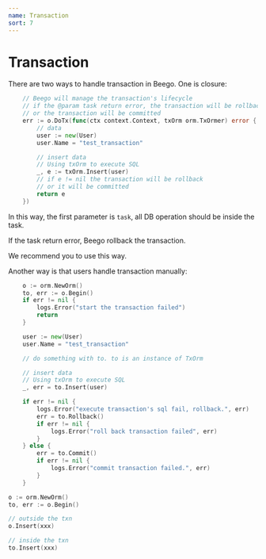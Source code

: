 ```yaml
---
name: Transaction
sort: 7
---
```


# Transaction

There are two ways to handle transaction in Beego. One is closure:
```go
	// Beego will manage the transaction's lifecycle
	// if the @param task return error, the transaction will be rollback
	// or the transaction will be committed
	err := o.DoTx(func(ctx context.Context, txOrm orm.TxOrmer) error {
		// data
		user := new(User)
		user.Name = "test_transaction"

		// insert data
		// Using txOrm to execute SQL
		_, e := txOrm.Insert(user)
		// if e != nil the transaction will be rollback
		// or it will be committed
		return e
	})
```

In this way, the first parameter is `task`, all DB operation should be inside the task. 

If the task return error, Beego rollback the transaction.

We recommend you to use this way.

Another way is that users handle transaction manually:

```go
	o := orm.NewOrm()
	to, err := o.Begin()
	if err != nil {
		logs.Error("start the transaction failed")
		return
	}

	user := new(User)
	user.Name = "test_transaction"

	// do something with to. to is an instance of TxOrm

	// insert data
	// Using txOrm to execute SQL
	_, err = to.Insert(user)

	if err != nil {
		logs.Error("execute transaction's sql fail, rollback.", err)
		err = to.Rollback()
		if err != nil {
			logs.Error("roll back transaction failed", err)
		}
	} else {
		err = to.Commit()
		if err != nil {
			logs.Error("commit transaction failed.", err)
		}
	}
```


```go
o := orm.NewOrm()
to, err := o.Begin()

// outside the txn
o.Insert(xxx)

// inside the txn
to.Insert(xxx)
```
